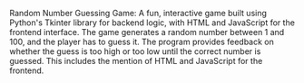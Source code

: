 Random Number Guessing Game: A fun, interactive game built using Python's Tkinter library for backend logic, with HTML and JavaScript for the frontend interface. The game generates a random number between 1 and 100, and the player has to guess it. The program provides feedback on whether the guess is too high or too low until the correct number is guessed.
This includes the mention of HTML and JavaScript for the frontend.
